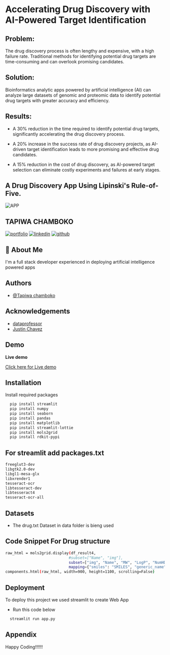 
# Accelerating Drug Discovery with AI-Powered Target Identification

## Problem: 
The drug discovery process is often lengthy and expensive, with a high failure rate. Traditional methods for identifying potential drug targets are time-consuming and can overlook promising candidates.

## Solution: 
Bioinformatics analytic apps powered by artificial intelligence (AI) can analyze large datasets of genomic and proteomic data to identify potential drug targets with greater accuracy and efficiency.

## Results:

- A 30% reduction in the time required to identify potential drug targets, significantly accelerating the drug discovery process.

- A 20% increase in the success rate of drug discovery projects, as AI-driven target identification leads to more promising and effective drug candidates.

- A 15% reduction in the cost of drug discovery, as AI-powered target selection can eliminate costly experiments and failures at early stages.


##  A Drug Discovery App Using Lipinski's Rule-of-Five.


![APP](https://drive.google.com/uc?id=1OlHaMkkpwQN8JH63lqSnmzL3-a761aFE&export=download)


## TAPIWA CHAMBOKO
[![portfolio](https://img.shields.io/badge/my_portfolio-000?style=for-the-badge&logo=ko-fi&logoColor=white)](https://tapiwachamb.github.io/tapiwachamboko/)
[![linkedin](https://img.shields.io/badge/linkedin-0A66C2?style=for-the-badge&logo=linkedin&logoColor=white)](https://www.linkedin.com/in/tapiwa-chamboko-327270208/)
[![github](https://img.shields.io/badge/github-1DA1F2?style=for-the-badge&logo=githubr&logoColor=white)](https://github.com/tapiwachamb)


## 🚀 About Me
I'm a full stack developer experienced in deploying artificial intelligence powered apps


## Authors

- [@Tapiwa chamboko](https://github.com/tapiwachamb)


## Acknowledgements

 - [dataprofessor](https://github.com/dataprofessor)
 - [Justin Chavez](https://github.com/JustinChavez)
 


## Demo

**Live demo**

[Click here for Live demo](https://drugdiscoveryapp.streamlit.app/)
## Installation

Install required packages 

```bash
  pip install streamlit
  pip install numpy
  pip install seaborn 
  pip install pandas
  pip install matplotlib
  pip install streamlit-lottie
  pip install mols2grid
  pip install rdkit-pypi
```
## For streamlit add packages.txt

```bash
freeglut3-dev
libgtk2.0-dev
libgl1-mesa-glx
libxrender1
tesseract-ocr
libtesseract-dev
libtesseract4
tesseract-ocr-all
```
    
## Datasets
- The drug.txt Dataset in data folder is bieng used

## Code Snippet For Drug structure

```bash
raw_html = mols2grid.display(df_result4,
                            #subset=["Name", "img"],
                            subset=["img", "Name", "MW", "LogP", "NumHDonors", "NumHAcceptors"],
                            mapping={"smiles": "SMILES", "generic_name": "Name"})._repr_html_()
components.html(raw_html, width=900, height=1100, scrolling=False)

```


## Deployment

To deploy this project we used streamlit to create Web App
- Run this code below

```bash
  streamlit run app.py 
```


## Appendix

Happy Coding!!!!!!


